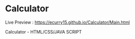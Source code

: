 # Calculator

Live Preview : https://ecurry15.github.io/Calculator/Main.html

Calculator - HTML/CSS/JAVA SCRIPT
